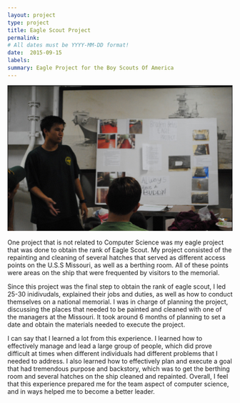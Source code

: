 ```yaml
---
layout: project
type: project
title: Eagle Scout Project
permalink: 
# All dates must be YYYY-MM-DD format!
date:  2015-09-15
labels:
summary: Eagle Project for the Boy Scouts Of America
---
```

<img class="ui centered image" src="/images/Project3.jpg">

One project that is not related to Computer Science was my eagle project that was done to obtain the rank of Eagle Scout.  My project consisted of the repainting and cleaning of several hatches that served as different access points on the U.S.S Missouri, as well as a berthing room.  All of these points were areas on the ship that were frequented by visitors to the memorial.

Since this project was the final step to obtain the rank of eagle scout, I led 25-30 inidivudals, explained their jobs and duties, as well as how to conduct themselves on a national memorial.  I was in charge of planning the project, discussing the places that needed to be painted and cleaned with one of the managers at the Missouri.  It took around 6 months of planning to set a date and obtain the materials needed to execute the project.

I can say that I learned a lot from this experience.  I learned how to effectively manage and lead a large group of people, which did prove difficult at times when different individuals had different problems that I needed to address.  I also learned how to effectively plan and execute a goal that had tremendous purpose and backstory, which was to get the berthing room and several hatches on the ship cleaned and repainted.  Overall, I feel that this experience prepared me for the team aspect of computer science, and in ways helped me to become a better leader.



